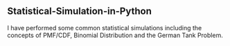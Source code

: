 ## Statistical-Simulation-in-Python
I have performed some common statistical simulations including the concepts of PMF/CDF, Binomial Distribution and the German Tank Problem.
